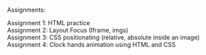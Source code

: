 Assignments: <br>

Assignment 1:	HTML practice <br>
Assignment 2:	Layout Focus (Iframe, imgs) <br>
Assignment 3:	CSS positionating (relative, absolute inside an image) <br>
Assignment 4:	Clock hands animation using HTML and CSS <br>
